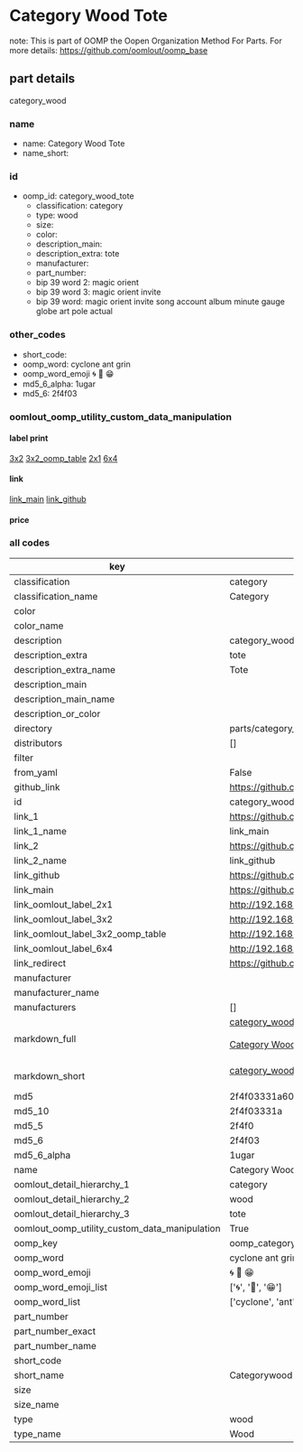 # Category Wood Tote  

note: This is part of OOMP the Oopen Organization Method For Parts. For more details: https://github.com/oomlout/oomp_base

##  part details
  



category_wood



### name
* name: Category Wood Tote
* name_short: 
### id
* oomp_id: category_wood_tote
  * classification: category
  * type: wood
  * size: 
  * color: 
  * description_main: 
  * description_extra: tote
  * manufacturer: 
  * part_number: 
  * bip 39 word 2: magic orient
  * bip 39 word 3: magic orient invite
  * bip 39 word: magic orient invite song account album minute gauge globe art pole actual

### other_codes
* short_code: 
* oomp_word: cyclone ant grin
* oomp_word_emoji :cyclone: :ant: :grin:
* md5_6_alpha: 1ugar
* md5_6: 2f4f03






### oomlout_oomp_utility_custom_data_manipulation
#### label print
[3x2](http://192.168.1.245:1112/?label=oomp%201ugar)
[3x2_oomp_table](http://192.168.1.108:1112/?label=oomp%201ugar)
[2x1](http://192.168.1.242:1112/?label=oomp%201ugar)
[6x4](http://192.168.1.55:1112/?label=oomp%201ugar)    

#### link

[link_main](https://github.com/oomlout/oomlout_oomp_version_1_messy/tree/main/parts/category_wood_tote) [link_github](https://github.com/oomlout/oomlout_oomp_version_1_messy/tree/main/parts/category_wood_tote)                             

#### price







### all codes 
| key | value |  
| --- | --- |  
| classification | category |  
| classification_name | Category |  
| color |  |  
| color_name |  |  
| description | category_wood |  
| description_extra | tote |  
| description_extra_name | Tote |  
| description_main |  |  
| description_main_name |  |  
| description_or_color |   |  
| directory | parts/category_wood_tote |  
| distributors | [] |  
| filter |  |  
| from_yaml | False |  
| github_link | https://github.com/oomlout/oomlout_oomp_part_src/tree/main/parts/category_wood_tote |  
| id | category_wood_tote |  
| link_1 | https://github.com/oomlout/oomlout_oomp_version_1_messy/tree/main/parts/category_wood_tote |  
| link_1_name | link_main |  
| link_2 | https://github.com/oomlout/oomlout_oomp_version_1_messy/tree/main/parts/category_wood_tote |  
| link_2_name | link_github |  
| link_github | https://github.com/oomlout/oomlout_oomp_version_1_messy/tree/main/parts/category_wood_tote |  
| link_main | https://github.com/oomlout/oomlout_oomp_version_1_messy/tree/main/parts/category_wood_tote |  
| link_oomlout_label_2x1 | http://192.168.1.242:1112/?label=oomp%201ugar |  
| link_oomlout_label_3x2 | http://192.168.1.245:1112/?label=oomp%201ugar |  
| link_oomlout_label_3x2_oomp_table | http://192.168.1.108:1112/?label=oomp%201ugar |  
| link_oomlout_label_6x4 | http://192.168.1.55:1112/?label=oomp%201ugar |  
| link_redirect | https://github.com/oomlout/oomlout_oomp_version_1_messy/tree/main/parts/category_wood_tote |  
| manufacturer |  |  
| manufacturer_name |  |  
| manufacturers | [] |  
| markdown_full | [category_wood_tote](none)<br>[](none)<br>[Category Wood Tote](none)<br><br> |  
| markdown_short | [category_wood_tote](none)<br><br> |  
| md5 | 2f4f03331a6091a81780ccf2ec27242e |  
| md5_10 | 2f4f03331a |  
| md5_5 | 2f4f0 |  
| md5_6 | 2f4f03 |  
| md5_6_alpha | 1ugar |  
| name | Category Wood Tote |  
| oomlout_detail_hierarchy_1 | category |  
| oomlout_detail_hierarchy_2 | wood |  
| oomlout_detail_hierarchy_3 | tote |  
| oomlout_oomp_utility_custom_data_manipulation | True |  
| oomp_key | oomp_category_wood_tote |  
| oomp_word | cyclone ant grin |  
| oomp_word_emoji | :cyclone: :ant: :grin: |  
| oomp_word_emoji_list | [':cyclone:', ':ant:', ':grin:'] |  
| oomp_word_list | ['cyclone', 'ant', 'grin'] |  
| part_number |  |  
| part_number_exact |  |  
| part_number_name |  |  
| short_code |  |  
| short_name | Categorywood |  
| size |  |  
| size_name |  |  
| type | wood |  
| type_name | Wood |  
